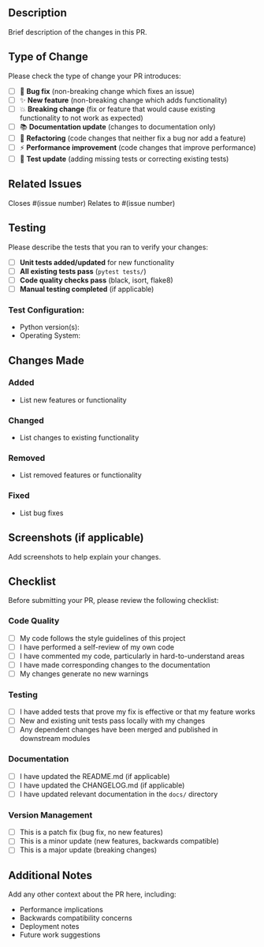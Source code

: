 ## Description

Brief description of the changes in this PR.

## Type of Change

Please check the type of change your PR introduces:

- [ ] 🐛 **Bug fix** (non-breaking change which fixes an issue)
- [ ] ✨ **New feature** (non-breaking change which adds functionality)  
- [ ] 💥 **Breaking change** (fix or feature that would cause existing functionality to not work as expected)
- [ ] 📚 **Documentation update** (changes to documentation only)
- [ ] 🔨 **Refactoring** (code changes that neither fix a bug nor add a feature)
- [ ] ⚡ **Performance improvement** (code changes that improve performance)
- [ ] 🧪 **Test update** (adding missing tests or correcting existing tests)

## Related Issues

Closes #(issue number)
Relates to #(issue number)

## Testing

Please describe the tests that you ran to verify your changes:

- [ ] **Unit tests added/updated** for new functionality
- [ ] **All existing tests pass** (`pytest tests/`)
- [ ] **Code quality checks pass** (black, isort, flake8)
- [ ] **Manual testing completed** (if applicable)

### Test Configuration:
- Python version(s): 
- Operating System:

## Changes Made

### Added
- List new features or functionality

### Changed  
- List changes to existing functionality

### Removed
- List removed features or functionality

### Fixed
- List bug fixes

## Screenshots (if applicable)

Add screenshots to help explain your changes.

## Checklist

Before submitting your PR, please review the following checklist:

### Code Quality
- [ ] My code follows the style guidelines of this project
- [ ] I have performed a self-review of my own code
- [ ] I have commented my code, particularly in hard-to-understand areas
- [ ] I have made corresponding changes to the documentation
- [ ] My changes generate no new warnings

### Testing
- [ ] I have added tests that prove my fix is effective or that my feature works
- [ ] New and existing unit tests pass locally with my changes
- [ ] Any dependent changes have been merged and published in downstream modules

### Documentation
- [ ] I have updated the README.md (if applicable)
- [ ] I have updated the CHANGELOG.md (if applicable)
- [ ] I have updated relevant documentation in the `docs/` directory

### Version Management
- [ ] This is a patch fix (bug fix, no new features)
- [ ] This is a minor update (new features, backwards compatible)
- [ ] This is a major update (breaking changes)

## Additional Notes

Add any other context about the PR here, including:
- Performance implications
- Backwards compatibility concerns  
- Deployment notes
- Future work suggestions